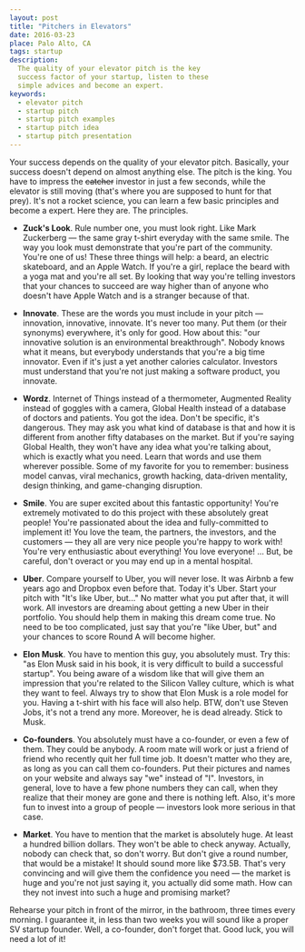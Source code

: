 ```yaml
---
layout: post
title: "Pitchers in Elevators"
date: 2016-03-23
place: Palo Alto, CA
tags: startup
description:
  The quality of your elevator pitch is the key
  success factor of your startup, listen to these
  simple advices and become an expert.
keywords:
  - elevator pitch
  - startup pitch
  - startup pitch examples
  - startup pitch idea
  - startup pitch presentation
---
```


Your success depends on the quality of your elevator pitch. Basically, your
success doesn't depend on almost anything else. The pitch is the king.
You have to impress the <del>catcher</del> investor in just a few seconds, while
the elevator is still moving (that's where you are supposed to hunt for that
prey). It's not a rocket science, you can learn a few basic
principles and become a expert. Here they are. The principles.

<!--more-->

  * **Zuck's Look**.
  Rule number one, you must look right. Like Mark Zuckerberg &mdash; the
  same gray t-shirt everyday with the same smile. The way you look must demonstrate
  that you're part of the community. You're one of us!
  These three things will help: a beard,
  an electric skateboard, and an Apple Watch. If you're a girl, replace the beard
  with a yoga mat and you're all set. By looking that way you're telling
  investors that your chances to succeed are way higher than of anyone who
  doesn't have Apple Watch and is a stranger because of that.

  * **Innovate**.
  These are the words you must include in your pitch &mdash; innovation, innovative,
  innovate. It's never too many. Put them (or their synonyms) everywhere,
  it's only for good. How about this: "our innovative solution
  is an environmental breakthrough". Nobody knows what it means, but everybody
  understands that you're a big time innovator. Even if it's just a yet
  another calories calculator. Investors must understand that you're not just
  making a software product, you innovate.

  * **Wordz**.
  Internet of Things instead of a thermometer,
  Augmented Reality instead of goggles with a camera,
  Global Health instead of a database of doctors and patients. You got the idea.
  Don't be specific, it's dangerous. They may ask you what kind of database
  is that and how it is different from another fifty databases on the market. But
  if you're saying Global Health, they won't have any idea what you're talking
  about, which is exactly what you need. Learn that words and use them wherever
  possible. Some of my favorite for you to remember: business model canvas, viral
  mechanics, growth hacking, data-driven mentality, design thinking, and
  game-changing disruption.

  * **Smile**.
  You are super excited about this fantastic opportunity! You're extremely
  motivated to do this project with these absolutely great people! You're
  passionated about the idea and fully-committed to implement it! You love the
  team, the partners, the investors, and the customers &mdash; they all
  are very nice people you're happy to work with! You're very enthusiastic about
  everything! You love everyone! ... But, be careful, don't overact or you may
  end up in a mental hospital.

  * **Uber**.
  Compare yourself to Uber, you will never lose. It was Airbnb a few years
  ago and Dropbox even before that. Today it's Uber. Start your pitch with
  "It's like Uber, but..." No matter what you put after that, it will work.
  All investors are dreaming about getting a new Uber in their portfolio. You
  should help them in making this dream come true. No need to be too complicated,
  just say that you're "like Uber, but" and your chances to score Round A
  will become higher.

  * **Elon Musk**.
  You have to mention this guy, you absolutely must. Try this:
  "as Elon Musk said in his book, it is very difficult to build a successful
  startup". You being aware of a wisdom like that will give them an impression
  that you're related to the Silicon Valley culture, which is what they want to feel.
  Always try to show that Elon Musk is a role model for you. Having a t-shirt
  with his face will also help.
  BTW, don't use Steven Jobs, it's not a trend any more.
  Moreover, he is dead already. Stick to Musk.

  * **Co-founders**.
  You absolutely must have a co-founder, or even a few of them. They could
  be anybody. A room mate will work or just a friend of friend who recently
  quit her full time job. It doesn't matter who they are, as long as you
  can call them co-founders. Put their pictures and names on your website
  and always say "we" instead of "I". Investors, in general, love to have
  a few phone numbers they can call, when they realize that their money are gone
  and there is nothing left. Also, it's more fun to invest into a group
  of people &mdash; investors look more serious in that case.

  * **Market**.
  You have to mention that the market is absolutely huge. At least a hundred
  billion dollars. They won't be able to check anyway. Actually, nobody
  can check that, so don't worry. But don't give a round number, that would be a mistake! It
  should sound more like $73.5B. That's very convincing and will give
  them the confidence you need &mdash; the market is huge and you're not
  just saying it, you actually did some math. How can they not invest
  into such a huge and promising market?

Rehearse your pitch in front of the mirror, in the bathroom, three times
every morning. I guarantee it, in less than two weeks you will sound
like a proper SV startup founder. Well, a co-founder,
don't forget that. Good luck, you will need a lot of it!
